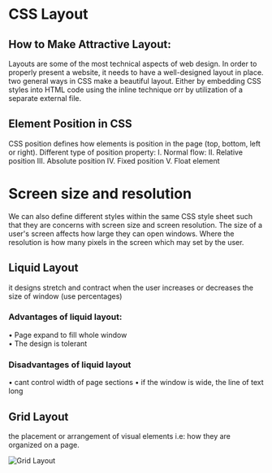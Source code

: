 
# CSS Layout

## How to Make Attractive Layout:
Layouts are some of the most technical aspects of web design. In order to properly present a website, it needs to have a well-designed layout in place. two general ways in CSS make a beautiful layout. Either by embedding CSS styles into HTML code using the inline technique orr by utilization of a separate external file.

## Element Position in CSS
CSS position defines how elements is position in the page (top, bottom, left or right). Different type of position property:
I.	Normal flow: 
II.	Relative position
III.	Absolute position
IV.	Fixed position
V.	Float element


# Screen size and resolution
We can also define different styles within the same CSS style sheet such that they are concerns with screen size and screen resolution. The size of a user's screen affects how large they can open windows. Where the resolution is how many pixels in the screen which may set by the user.

## Liquid Layout
it designs stretch and contract when the user increases or decreases the size of window (use percentages)

###  Advantages of liquid layout:

•	Page expand to fill whole window   
•	The design is tolerant 

### Disadvantages of liquid layout      
•	 cant control width of page sections
•	  if the window is wide, the line of text long



## Grid Layout
the placement or arrangement of visual elements i.e: how they are organized on a page.

![Grid Layout](https://miro.medium.com/max/700/1*XCZZZmhQN4rHLw2dW14BZQ.png)